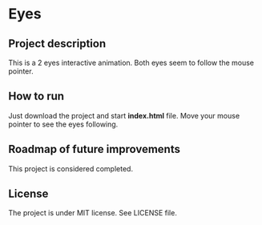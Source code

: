 # Eyes

## Project description

This is a 2 eyes interactive animation. Both eyes seem to follow the mouse pointer.

## How to run 

Just download the project and start **index.html** file. Move your mouse pointer to see the eyes
following.

## Roadmap of future improvements

This project is considered completed.

## License

The project is under MIT license. See LICENSE file.

